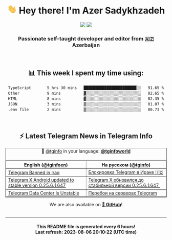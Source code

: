 <div align="center">
	<div>
		<h1>
      <img src="./assets/hi.gif" width="30px"> Hey there! I'm Azer Sadykhzadeh
    </h1>
    <img height="18" src="https://komarev.com/ghpvc/?username=sadykhzadeh&label=Views&color=2081c1&style=flat-square" />
		<a href="https://wakatime.com/Azer"> <img height="18" src="https://wakatime.com/badge/user/f80ae27a-c328-426f-a381-bc84136e2dd6.svg" /> </a>
    <h3>
      Passionate self-taught developer and editor from 🇦🇿 Azerbaijan
    </h3>
  </div>
  <br>

<h2>📊 This week I spent my time using:</h2>

<!--START_SECTION:waka-->

```txt
TypeScript       5 hrs 30 mins   ███████████████████████░░   91.65 %
Other            9 mins          ▓░░░░░░░░░░░░░░░░░░░░░░░░   02.65 %
HTML             8 mins          ▓░░░░░░░░░░░░░░░░░░░░░░░░   02.35 %
JSON             3 mins          ▒░░░░░░░░░░░░░░░░░░░░░░░░   01.07 %
.env file        2 mins          ▒░░░░░░░░░░░░░░░░░░░░░░░░   00.73 %
```

<!--END_SECTION:waka-->

<br>

<h2>⚡️ Latest Telegram News in Telegram Info</h2>
  <table border>
		<tr>
			<th width="50%">English (<a href="https://t.me/tginfoen">@tginfoen</a>)</th>
			<th>На русском (<a href="https://t.me/tginfo">@tginfo</a>)</th>
		</tr>
		<caption>🚩 <a href="https://t.me/tginfo">@tginfo</a> in your language: <a href="https://t.me/tginfoworld"><b>@tginfoworld</b></a><caption/>
  <tr><td><a href="https://t.me/tginfoen/1686">Telegram Banned in Iraq </a></td>
    <td><a href="https://t.me/tginfo/3715">Блокировка Telegram в Ираке 🇮🇶</a></td></tr><tr><td><a href="https://t.me/tginfoen/1685">Telegram X Android updated to stable version 0.25.6.1647 </a></td>
    <td><a href="https://t.me/tginfo/3714">Telegram X обновился до стабильной версии 0.25.6.1647 ⁠</a></td></tr><tr><td><a href="https://t.me/tginfoen/1684">Telegram Data Center Is Unstable</a></td>
    <td><a href="https://t.me/tginfo/3713">Перебои на серверах Telegram</a></td></tr>
</table>
We are also available on <a href="https://github.com/tginfo"><b>🐙 GitHub</b></a>!
</div>

<br>
<hr>
<h4 align="center">This README file is generated <b>every 6 hours</b>!</br>Last refresh: <b>2023-08-06 20:10:22 (UTC time)</b></h4>
